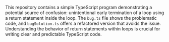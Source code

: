 This repository contains a simple TypeScript program demonstrating a potential source of confusion:  unintentional early termination of a loop using a return statement inside the loop. The `bug.ts` file shows the problematic code, and `bugSolution.ts` offers a refactored version that avoids the issue.  Understanding the behavior of return statements within loops is crucial for writing clear and predictable TypeScript code.